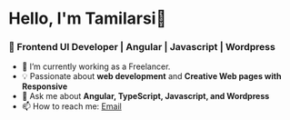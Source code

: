 # Hello, I'm Tamilarsi👋  
### 🚀 Frontend UI Developer | Angular | Javascript | Wordpress  

- 🔭 I’m currently working as a  Freelancer.  
- 💡 Passionate about **web development** and **Creative Web pages with Responsive**  
- 💬 Ask me about **Angular, TypeScript, Javascript, and Wordpress**  
- 📫 How to reach me: [Email](mailto:tamilarsi2725@gmail.com)  
